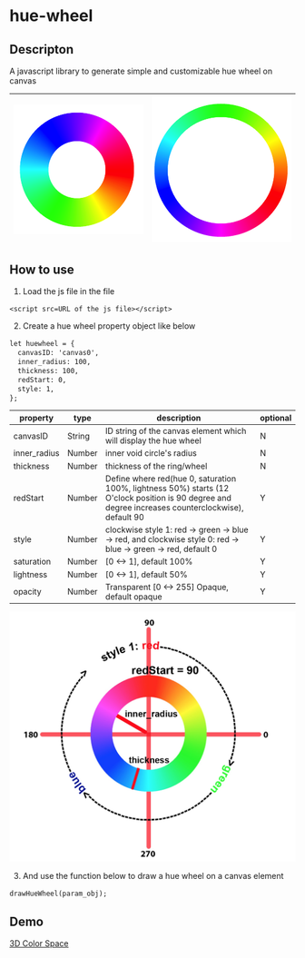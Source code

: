 # hue-wheel

## Descripton
A javascript library to generate simple and customizable hue wheel on canvas

|![hue wheel](gallery/hue-wheel-1.png?raw=true)|![hue wheel](gallery/hue-wheel-2.png?raw=true)|
|---|---|

## How to use
1) Load the js file in the file
```
<script src=URL of the js file></script>
```

2) Create a hue wheel property object like below
```
let huewheel = {
  canvasID: 'canvas0',
  inner_radius: 100,
  thickness: 100,
  redStart: 0,
  style: 1,
};
```

|property|type|description|optional|
|--------|----|-----------|--------|
|canvasID|String|ID string of the canvas element which will display the hue wheel| N |
|inner_radius|Number|inner void circle's radius| N |
|thickness|Number|thickness of the ring/wheel| N |
|redStart|Number|Define where red(hue 0, saturation 100%, lightness 50%) starts (12 O'clock position is 90 degree and degree increases counterclockwise), default 90| Y |
|style|Number|clockwise style 1: red -> green -> blue -> red, and clockwise style 0: red -> blue -> green -> red, default 0| Y |
|saturation|Number|[0 <-> 1], default 100%| Y |
|lightness|Number|[0 <-> 1], default 50%| Y |
|opacity|Number|Transparent [0 <-> 255] Opaque, default opaque| Y |

![explaination](hue-wheel-figure.jpg?raw=true)


3) And use the function below to draw a hue wheel on a canvas element
```
drawHueWheel(param_obj);
```

## Demo
[3D Color Space](https://huihuangcoder.github.io/projects/3d-color-space/color-space-2.3.0.html)
